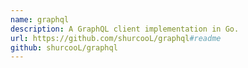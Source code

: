 ```yaml
---
name: graphql
description: A GraphQL client implementation in Go.
url: https://github.com/shurcooL/graphql#readme
github: shurcooL/graphql
---
```



